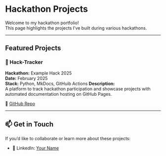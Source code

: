 # Hackathon Projects

Welcome to my hackathon portfolio!  
This page highlights the projects I’ve built during various hackathons.

---

## Featured Projects

### 🔹 Hack-Tracker
**Hackathon:** Example Hack 2025  
**Date:** February 2025  
**Stack:** Python, MkDocs, GitHuib Actions
**Description:**  
A platform to track hackathon participation and showcase projects with automated documentation hosting on GitHub Pages.

🔗 [GitHub Repo](https://github.com/emdad-i/hack-tracker)  

---

## 📫 Get in Touch

If you’d like to collaborate or learn more about these projects:  

- 💼 LinkedIn: [Your Name](https://linkedin.com/in/yourusername)  
